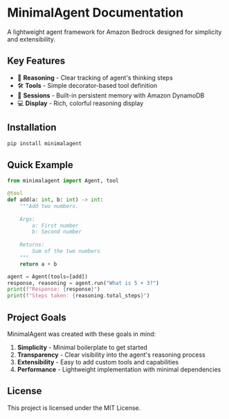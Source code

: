 # MinimalAgent Documentation

A lightweight agent framework for Amazon Bedrock designed for simplicity and extensibility.

## Key Features

- 🧠 **Reasoning** - Clear tracking of agent's thinking steps
- 🛠️ **Tools** - Simple decorator-based tool definition
- 💾 **Sessions** - Built-in persistent memory with Amazon DynamoDB
- 💻 **Display** - Rich, colorful reasoning display

## Installation

```bash
pip install minimalagent
```

## Quick Example

```python
from minimalagent import Agent, tool

@tool
def add(a: int, b: int) -> int:
    """Add two numbers.
    
    Args:
        a: First number
        b: Second number
        
    Returns:
        Sum of the two numbers
    """
    return a + b

agent = Agent(tools=[add])
response, reasoning = agent.run("What is 5 + 3?")
print(f"Response: {response}")
print(f"Steps taken: {reasoning.total_steps}")
```

## Project Goals

MinimalAgent was created with these goals in mind:

1. **Simplicity** - Minimal boilerplate to get started
2. **Transparency** - Clear visibility into the agent's reasoning process
3. **Extensibility** - Easy to add custom tools and capabilities
4. **Performance** - Lightweight implementation with minimal dependencies

## License

This project is licensed under the MIT License.